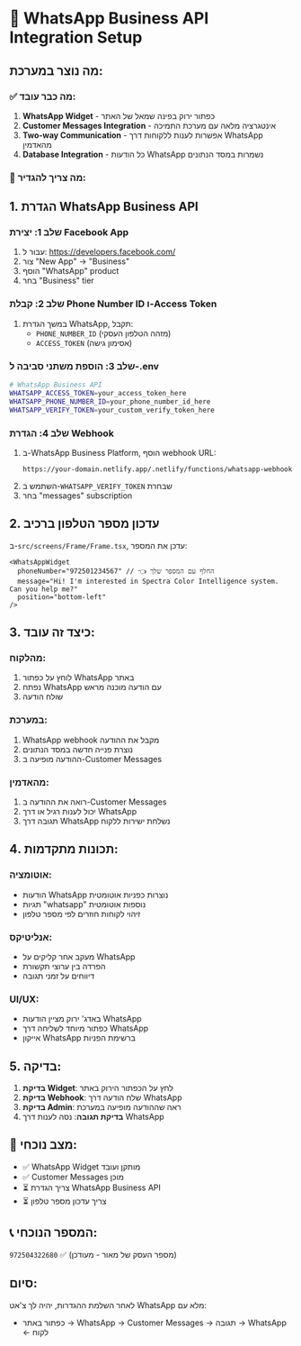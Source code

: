 # 📱 WhatsApp Business API Integration Setup

## מה נוצר במערכת:

### ✅ מה כבר עובד:

1. **WhatsApp Widget** - כפתור ירוק בפינה שמאל של האתר
2. **Customer Messages Integration** - אינטגרציה מלאה עם מערכת התמיכה
3. **Two-way Communication** - אפשרות לענות ללקוחות דרך WhatsApp מהאדמין
4. **Database Integration** - כל הודעות WhatsApp נשמרות במסד הנתונים

### 🔧 מה צריך להגדיר:

## 1. הגדרת WhatsApp Business API

### שלב 1: יצירת Facebook App

1. עבור ל: https://developers.facebook.com/
2. צור "New App" → "Business"
3. הוסף "WhatsApp" product
4. בחר "Business" tier

### שלב 2: קבלת Phone Number ID ו-Access Token

1. במשך הגדרת WhatsApp, תקבל:
   - `PHONE_NUMBER_ID` (מזהה הטלפון העסקי)
   - `ACCESS_TOKEN` (אסימון גישה)

### שלב 3: הוספת משתני סביבה ל-.env

```bash
# WhatsApp Business API
WHATSAPP_ACCESS_TOKEN=your_access_token_here
WHATSAPP_PHONE_NUMBER_ID=your_phone_number_id_here
WHATSAPP_VERIFY_TOKEN=your_custom_verify_token_here
```

### שלב 4: הגדרת Webhook

1. ב-WhatsApp Business Platform, הוסף webhook URL:
   ```
   https://your-domain.netlify.app/.netlify/functions/whatsapp-webhook
   ```
2. השתמש ב-`WHATSAPP_VERIFY_TOKEN` שבחרת
3. בחר "messages" subscription

## 2. עדכון מספר הטלפון ברכיב

ב-`src/screens/Frame/Frame.tsx`, עדכן את המספר:

```tsx
<WhatsAppWidget
  phoneNumber="972501234567" // 👈 החלף עם המספר שלך
  message="Hi! I'm interested in Spectra Color Intelligence system. Can you help me?"
  position="bottom-left"
/>
```

## 3. כיצד זה עובד:

### מהלקוח:

1. לוחץ על כפתור WhatsApp באתר
2. נפתח WhatsApp עם הודעה מוכנה מראש
3. שולח הודעה

### במערכת:

1. WhatsApp webhook מקבל את ההודעה
2. נוצרת פנייה חדשה במסד הנתונים
3. ההודעה מופיעה ב-Customer Messages

### מהאדמין:

1. רואה את ההודעה ב-Customer Messages
2. יכול לענות רגיל או דרך WhatsApp
3. תגובה דרך WhatsApp נשלחת ישירות ללקוח

## 4. תכונות מתקדמות:

### אוטומציה:

- הודעות WhatsApp נוצרות כפניות אוטומטית
- תגיות "whatsapp" נוספות אוטומטית
- זיהוי לקוחות חוזרים לפי מספר טלפון

### אנליטיקס:

- מעקב אחר קליקים על WhatsApp
- הפרדה בין ערוצי תקשורת
- דיווחים על זמני תגובה

### UI/UX:

- באדג' ירוק מציין הודעות WhatsApp
- כפתור מיוחד לשליחה דרך WhatsApp
- אייקון WhatsApp ברשימת הפניות

## 5. בדיקה:

1. **בדיקת Widget**: לחץ על הכפתור הירוק באתר
2. **בדיקת Webhook**: שלח הודעה דרך WhatsApp
3. **בדיקת Admin**: ראה שההודעה מופיעה במערכת
4. **בדיקת תגובה**: נסה לענות דרך WhatsApp

## 🎯 מצב נוכחי:

- ✅ WhatsApp Widget מותקן ועובד
- ✅ Customer Messages מוכן
- ⏳ צריך הגדרת WhatsApp Business API
- ⏳ צריך עדכון מספר טלפון

## 📞 המספר הנוכחי:

`972504322680` ✅ (מספר העסק של מאור - מעודכן)

## סיום:

לאחר השלמת ההגדרות, יהיה לך צ'אט WhatsApp מלא עם:

- כפתור באתר → WhatsApp → Customer Messages → תגובה → WhatsApp ← לקוח
